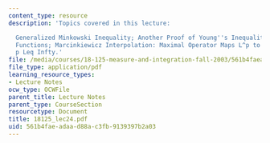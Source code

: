 ```yaml
---
content_type: resource
description: 'Topics covered in this lecture:

  Generalized Minkowski Inequality; Another Proof of Young''s Inequality; Distribution
  Functions; Marcinkiewicz Interpolation: Maximal Operator Maps L^p to L^p for 1 <
  p Leq Infty.'
file: /media/courses/18-125-measure-and-integration-fall-2003/561b4faeadaad88ac3fb9139397b2a03_18125_lec24.pdf
file_type: application/pdf
learning_resource_types:
- Lecture Notes
ocw_type: OCWFile
parent_title: Lecture Notes
parent_type: CourseSection
resourcetype: Document
title: 18125_lec24.pdf
uid: 561b4fae-adaa-d88a-c3fb-9139397b2a03
---
```

